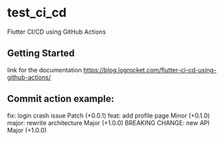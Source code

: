 # test_ci_cd

Flutter CI/CD using GitHub Actions

## Getting Started

link for the documentation https://blog.logrocket.com/flutter-ci-cd-using-github-actions/

## Commit action example:
fix: login crash issue	Patch (+0.0.1)
feat: add profile page	Minor (+0.1.0)
major: rewrite architecture	Major (+1.0.0)
BREAKING CHANGE: new API	Major (+1.0.0)
